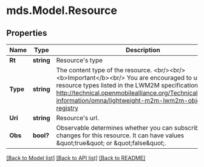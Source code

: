 # mds.Model.Resource
## Properties

Name | Type | Description | Notes
------------ | ------------- | ------------- | -------------
**Rt** | **string** | Resource&#39;s type | [optional] 
**Type** | **string** | The content type of the resource. &lt;br/&gt;&lt;br/&gt;&lt;b&gt;Important&lt;/b&gt;&lt;br/&gt; You are encouraged to use the resource types listed in the LWM2M specification: http://technical.openmobilealliance.org/Technical/technical-information/omna/lightweight-m2m-lwm2m-object-registry  | [optional] 
**Uri** | **string** | Resource&#39;s url. | [optional] 
**Obs** | **bool?** | Observable determines whether you can subscribe to changes for this resource. It can have values \&quot;true\&quot; or \&quot;false\&quot;.  | [optional] 

[[Back to Model list]](../README.md#documentation-for-models) [[Back to API list]](../README.md#documentation-for-api-endpoints) [[Back to README]](../README.md)

